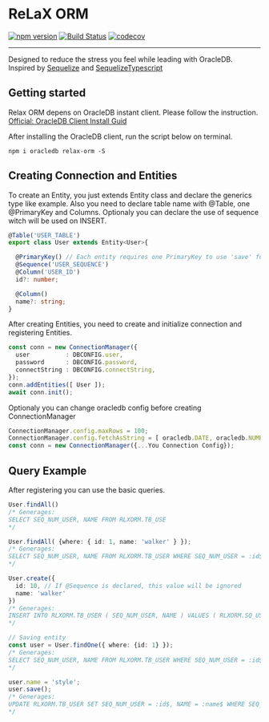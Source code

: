 # ReLaX ORM

[![npm version](https://badge.fury.io/js/relax-orm.svg)](https://badge.fury.io/js/relax-orm)
[![Build Status](https://travis-ci.org/walker-walks/relax-orm.svg?branch=master)](https://travis-ci.org/walker-walks/relax-orm)
[![codecov](https://codecov.io/gh/walker-walks/relax-orm/branch/master/graph/badge.svg)](https://codecov.io/gh/walker-walks/relax-orm)

---

Designed to reduce the stress you feel while leading with OracleDB.  
Inspired by [Sequelize](http://docs.sequelizejs.com) and [SequelizeTypescript](https://github.com/RobinBuschmann/sequelize-typescript)


## Getting started

Relax ORM depens on OracleDB instant client. Please follow the instruction.
[Official: OracleDB Client Install Guid](https://oracle.github.io/node-oracledb/INSTALL.html#quickstart)

After installing the OracleDB client, run the script below on terminal.
```terminal
npm i oracledb relax-orm -S
```

## Creating Connection and Entities

To create an Entity, you just extends Entity class and declare the generics type like example.
Also you need to declare table name with @Table, one @PrimaryKey and Columns.
Optionaly you can declare the use of sequence witch will be used on INSERT.
```typescript
@Table('USER_TABLE')
export class User extends Entity<User>{

  @PrimaryKey() // Each entity requires one PrimaryKey to use 'save' function
  @Sequence('USER_SEQUENCE')
  @Column('USER_ID')
  id?: number;

  @Column()
  name?: string;
}
```

After creating Entities, you need to create and initialize connection and registering Entities.

```typescript
const conn = new ConnectionManager({
  user          : DBCONFIG.user,
  password      : DBCONFIG.password,
  connectString : DBCONFIG.connectString,
});
conn.addEntities([ User ]);
await conn.init();
```

Optionaly you can change oracledb config before creating ConnectionManager

```typescript
ConnectionManager.config.maxRows = 100;
ConnectionManager.config.fetchAsString = [ oracledb.DATE, oracledb.NUMBER ];
const conn = new ConnectionManager({...You Connection Config});

```

## Query Example

After registering you can use the basic queries.

```typescript
User.findAll()
/* Generages: 
SELECT SEQ_NUM_USER, NAME FROM RLXORM.TB_USE
*/

User.findAll( {where: { id: 1, name: 'walker' } });
/* Generages: 
SELECT SEQ_NUM_USER, NAME FROM RLXORM.TB_USER WHERE SEQ_NUM_USER = :id$ AND NAME = :name$
*/

User.create({
  id: 10, // If @Sequence is declared, this value will be ignored
  name: 'walker'
})
/* Generages: 
INSERT INTO RLXORM.TB_USER ( SEQ_NUM_USER, NAME ) VALUES ( RLXORM.SQ_USER.NEXTVAL, :name$ ) RETURNING SEQ_NUM_USER, NAME INTO :out$id, :out$name
*/

// Saving entity
const user = User.findOne({ where: {id: 1} });
/* Generages: 
SELECT SEQ_NUM_USER, NAME FROM RLXORM.TB_USER WHERE SEQ_NUM_USER = :id$
*/

user.name = 'style';
user.save();
/* Generages: 
UPDATE RLXORM.TB_USER SET SEQ_NUM_USER = :id$, NAME = :name$ WHERE SEQ_NUM_USER = :key$id RETURNING SEQ_NUM_USER, NAME INTO :out$id, :out$name
*/
```